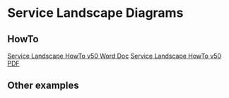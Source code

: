 # Service Landscape Diagrams


## HowTo
[Service Landscape HowTo v50 Word Doc](Service_Landscape_HowTo_v50.doc)
[Service Landscape HowTo v50 PDF](Service_Landscape_HowTo_v50.doc)

## Other examples

